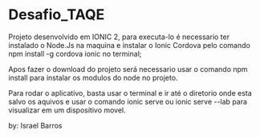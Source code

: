 # Desafio_TAQE

Projeto desenvolvido em IONIC 2, para executa-lo é necessario ter instalado o Node.Js na maquina e instalar o Ionic Cordova pelo comando npm install -g cordova ionic no terminal;

Apos fazer o download do projeto será necessario usar o comando npm install para instalar os modulos do node no projeto.

Para rodar o aplicativo, basta usar o terminal e ir até o diretorio onde esta salvo os aquivos e usar o comando ionic serve ou ionic serve --lab para visualizar em um dispositivo movel.

by: Israel Barros
